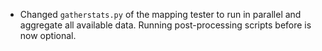 - Changed `gatherstats.py` of the mapping tester to run in parallel and aggregate all available data. Running post-processing scripts before is now optional.
